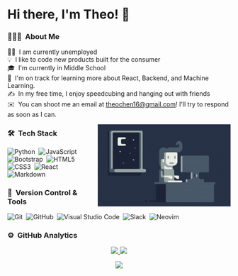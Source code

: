 # Hi there, I'm Theo! 👋

### 👨🏻‍💻 &nbsp;About Me

👨‍💻 &nbsp;I am currently unemployed\
💡 &nbsp;I like to code new products built for the consumer\
🎓 &nbsp;I'm currently in Middle School\
🌱 &nbsp;I'm on track for learning more about React, Backend, and Machine Learning.\
✍️ &nbsp;In my free time, I enjoy speedcubing and hanging out with friends\
✉️ &nbsp;You can shoot me an email at theochen16@gmail.com! I'll try to respond as soon as I can.

<img alt="Night Coding" src="https://raw.githubusercontent.com/AVS1508/AVS1508/master/assets/Night-Coding.gif" align="right"/>

### 🛠 &nbsp;Tech Stack

![Python](https://img.shields.io/badge/python-3670A0?style=for-the-badge&logo=python&logoColor=ffdd54)&nbsp;
![JavaScript](https://img.shields.io/badge/javascript-%23323330.svg?style=for-the-badge&logo=javascript&logoColor=%23F7DF1E)&nbsp;
![Bootstrap](https://img.shields.io/badge/bootstrap-%23563D7C.svg?style=for-the-badge&logo=bootstrap&logoColor=white)&nbsp;
![HTML5](https://img.shields.io/badge/html5-%23E34F26.svg?style=for-the-badge&logo=html5&logoColor=white)&nbsp;
![CSS3](https://img.shields.io/badge/css3-%231572B6.svg?style=for-the-badge&logo=css3&logoColor=white)&nbsp;
![React](https://img.shields.io/badge/-ReactJs-61DAFB?logo=react&logoColor=white&style=for-the-badge)&nbsp;
![Markdown](https://img.shields.io/badge/markdown-%23000000.svg?style=for-the-badge&logo=markdown&logoColor=white)&nbsp;

### 🧰 &nbsp;Version Control & Tools

![Git](https://img.shields.io/badge/git-%23F05033.svg?style=for-the-badge&logo=git&logoColor=white)&nbsp;
![GitHub](https://img.shields.io/badge/github-%23121011.svg?style=for-the-badge&logo=github&logoColor=white)&nbsp;
![Visual Studio Code](https://img.shields.io/badge/Visual%20Studio%20Code-0078d7.svg?style=for-the-badge&logo=visual-studio-code&logoColor=white)&nbsp;
![Slack](https://img.shields.io/badge/Slack-4A154B?style=for-the-badge&logo=slack&logoColor=white)&nbsp;
![Neovim](https://img.shields.io/badge/Neovim-57A143?logo=neovim&logoColor=white&style=for-the-badge)&nbsp;

### ⚙️ &nbsp;GitHub Analytics

<p align="center">
  <a href="https://github.com/ANewProfile">
    <img height="180em" src="https://github-readme-stats-eight-theta.vercel.app/api?username=ANewProfile&show_icons=true&theme=algolia&include_all_commits=true&count_private=true"/>
  </a>
  <a href="https://github.com/ANewProfile">
    <img height="180em" src="https://github-readme-stats-eight-theta.vercel.app/api/top-langs/?username=ANewProfile&layout=compact&langs_count=8&theme=algolia"/>
  </a>
</p>

<p align="center">
  <img height="180em" src="https://github-readme-streak-stats.herokuapp.com/?user=ANewProfile&theme=dark&hide_border=true"/>
</p>
